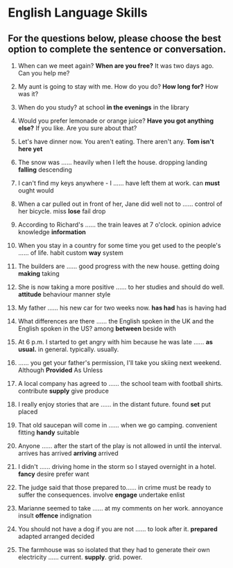 # English Language Skills

## For the questions below, please choose the best option to complete the sentence or conversation.

1. When can we meet again?
**When are you free?**
It was two days ago.
Can you help me?

2. My aunt is going to stay with me.
How do you do?
**How long for?**
How was it?

3. When do you study?
at school
**in the evenings**
in the library

4. Would you prefer lemonade or orange juice?
**Have you got anything else?**
If you like.
Are you sure about that?

5. Let's have dinner now.
You aren't eating.
There aren't any.
**Tom isn't here yet**

6. The snow was ...... heavily when I left the house.
dropping
landing
**falling**
descending

7. I can't find my keys anywhere - I ...... have left them at work.
can
**must**
ought
would

8. When a car pulled out in front of her, Jane did well not to ...... control of her bicycle.
miss
**lose**
fail
drop

9. According to Richard's ...... the train leaves at 7 o'clock.
opinion
advice
knowledge
**information**

10. When you stay in a country for some time you get used to the people's ...... of life.
habit
custom
**way**
system

11. The builders are ...... good progress with the new house.
getting
doing
**making**
taking

12. She is now taking a more positive ...... to her studies and should do well.
**attitude**
behaviour
manner
style

13. My father ...... his new car for two weeks now.
**has had**
has
is having
had

14. What differences are there ...... the English spoken in the UK and the English spoken in the US?
among
**between**
beside
with

15. At 6 p.m. I started to get angry with him because he was late ......
**as usual.**
in general.
typically.
usually.

16. ...... you get your father's permission, I'll take you skiing next weekend.
Although
**Provided**
As
Unless

17. A local company has agreed to ...... the school team with football shirts.
contribute
**supply**
give
produce

18. I really enjoy stories that are ...... in the distant future.
found
**set**
put
placed

19. That old saucepan will come in ...... when we go camping.
convenient
fitting
**handy**
suitable

20. Anyone ...... after the start of the play is not allowed in until the interval.
arrives
has arrived
**arriving**
arrived

21. I didn't ...... driving home in the storm so I stayed overnight in a hotel.
**fancy**
desire
prefer
want

22. The judge said that those prepared to...... in crime must be ready to suffer the consequences.
involve
**engage**
undertake
enlist

23. Marianne seemed to take ...... at my comments on her work.
annoyance
insult
**offence**
indignation

24. You should not have a dog if you are not ...... to look after it.
**prepared**
adapted
arranged
decided

25. The farmhouse was so isolated that they had to generate their own electricity ......
current.
**supply**.
grid.
power.
